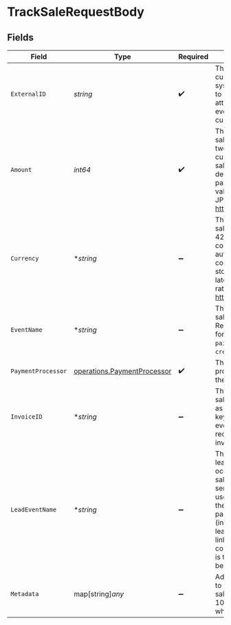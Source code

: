 # TrackSaleRequestBody


## Fields

| Field                                                                                                                                                                                                                                               | Type                                                                                                                                                                                                                                                | Required                                                                                                                                                                                                                                            | Description                                                                                                                                                                                                                                         | Example                                                                                                                                                                                                                                             |
| --------------------------------------------------------------------------------------------------------------------------------------------------------------------------------------------------------------------------------------------------- | --------------------------------------------------------------------------------------------------------------------------------------------------------------------------------------------------------------------------------------------------- | --------------------------------------------------------------------------------------------------------------------------------------------------------------------------------------------------------------------------------------------------- | --------------------------------------------------------------------------------------------------------------------------------------------------------------------------------------------------------------------------------------------------- | --------------------------------------------------------------------------------------------------------------------------------------------------------------------------------------------------------------------------------------------------- |
| `ExternalID`                                                                                                                                                                                                                                        | *string*                                                                                                                                                                                                                                            | :heavy_check_mark:                                                                                                                                                                                                                                  | The unique ID of the customer in your system. Will be used to identify and attribute all future events to this customer.                                                                                                                            |                                                                                                                                                                                                                                                     |
| `Amount`                                                                                                                                                                                                                                            | *int64*                                                                                                                                                                                                                                             | :heavy_check_mark:                                                                                                                                                                                                                                  | The amount of the sale in cents (for all two-decimal currencies). If the sale is in a zero-decimal currency, pass the full integer value (e.g. `1437` JPY). Learn more: https://d.to/currency                                                       |                                                                                                                                                                                                                                                     |
| `Currency`                                                                                                                                                                                                                                          | **string*                                                                                                                                                                                                                                           | :heavy_minus_sign:                                                                                                                                                                                                                                  | The currency of the sale. Accepts ISO 4217 currency codes. Sales will be automatically converted and stored as USD at the latest exchange rates. Learn more: https://d.to/currency                                                                  |                                                                                                                                                                                                                                                     |
| `EventName`                                                                                                                                                                                                                                         | **string*                                                                                                                                                                                                                                           | :heavy_minus_sign:                                                                                                                                                                                                                                  | The name of the sale event. Recommended format: `Invoice paid` or `Subscription created`.                                                                                                                                                           | Invoice paid                                                                                                                                                                                                                                        |
| `PaymentProcessor`                                                                                                                                                                                                                                  | [operations.PaymentProcessor](../../models/operations/paymentprocessor.md)                                                                                                                                                                          | :heavy_check_mark:                                                                                                                                                                                                                                  | The payment processor via which the sale was made.                                                                                                                                                                                                  |                                                                                                                                                                                                                                                     |
| `InvoiceID`                                                                                                                                                                                                                                         | **string*                                                                                                                                                                                                                                           | :heavy_minus_sign:                                                                                                                                                                                                                                  | The invoice ID of the sale. Can be used as a idempotency key – only one sale event can be recorded for a given invoice ID.                                                                                                                          |                                                                                                                                                                                                                                                     |
| `LeadEventName`                                                                                                                                                                                                                                     | **string*                                                                                                                                                                                                                                           | :heavy_minus_sign:                                                                                                                                                                                                                                  | The name of the lead event that occurred before the sale (case-sensitive). This is used to associate the sale event with a particular lead event (instead of the latest lead event for a link-customer combination, which is the default behavior). | Cloned template 1481267                                                                                                                                                                                                                             |
| `Metadata`                                                                                                                                                                                                                                          | map[string]*any*                                                                                                                                                                                                                                    | :heavy_minus_sign:                                                                                                                                                                                                                                  | Additional metadata to be stored with the sale event. Max 10,000 characters when stringified.                                                                                                                                                       |                                                                                                                                                                                                                                                     |